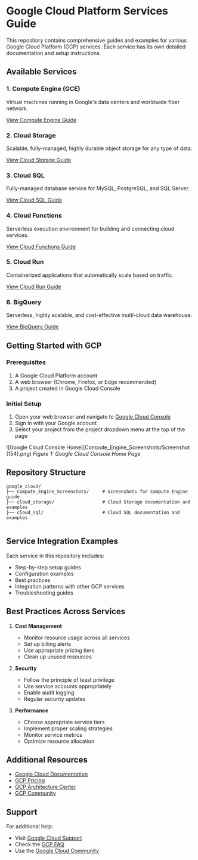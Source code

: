 # Google Cloud Platform Services Guide

This repository contains comprehensive guides and examples for various Google Cloud Platform (GCP) services. Each service has its own detailed documentation and setup instructions.

## Available Services

### 1. Compute Engine (GCE)
Virtual machines running in Google's data centers and worldwide fiber network.

[View Compute Engine Guide](README.md)

### 2. Cloud Storage
Scalable, fully-managed, highly durable object storage for any type of data.

[View Cloud Storage Guide](cloud_storage/README.md)

### 3. Cloud SQL
Fully-managed database service for MySQL, PostgreSQL, and SQL Server.

[View Cloud SQL Guide](cloud_sql/README.md)

### 4. Cloud Functions
Serverless execution environment for building and connecting cloud services.

[View Cloud Functions Guide](cloud_functions/README.md)

### 5. Cloud Run
Containerized applications that automatically scale based on traffic.

[View Cloud Run Guide](cloud_run/README.md)

### 6. BigQuery
Serverless, highly scalable, and cost-effective multi-cloud data warehouse.

[View BigQuery Guide](bigquery/README.md)

## Getting Started with GCP

### Prerequisites
1. A Google Cloud Platform account
2. A web browser (Chrome, Firefox, or Edge recommended)
3. A project created in Google Cloud Console

### Initial Setup
1. Open your web browser and navigate to [Google Cloud Console](https://console.cloud.google.com/)
2. Sign in with your Google account
3. Select your project from the project dropdown menu at the top of the page

![Google Cloud Console Home](Compute_Engine_Screenshots/Screenshot (154).png)
*Figure 1: Google Cloud Console Home Page*

## Repository Structure

```
google_cloud/
├── Compute_Engine_Screenshots/     # Screenshots for Compute Engine guide
├── cloud_storage/                  # Cloud Storage documentation and examples
├── cloud_sql/                      # Cloud SQL documentation and examples


```

## Service Integration Examples

Each service in this repository includes:
- Step-by-step setup guides
- Configuration examples
- Best practices
- Integration patterns with other GCP services
- Troubleshooting guides

## Best Practices Across Services

1. **Cost Management**
   - Monitor resource usage across all services
   - Set up billing alerts
   - Use appropriate pricing tiers
   - Clean up unused resources

2. **Security**
   - Follow the principle of least privilege
   - Use service accounts appropriately
   - Enable audit logging
   - Regular security updates

3. **Performance**
   - Choose appropriate service tiers
   - Implement proper scaling strategies
   - Monitor service metrics
   - Optimize resource allocation

## Additional Resources

- [Google Cloud Documentation](https://cloud.google.com/docs)
- [GCP Pricing](https://cloud.google.com/pricing)
- [GCP Architecture Center](https://cloud.google.com/architecture)
- [GCP Community](https://cloud.google.com/community)

## Support

For additional help:
- Visit [Google Cloud Support](https://cloud.google.com/support)
- Check the [GCP FAQ](https://cloud.google.com/docs/faq)
- Use the [Google Cloud Community](https://cloud.google.com/community) 